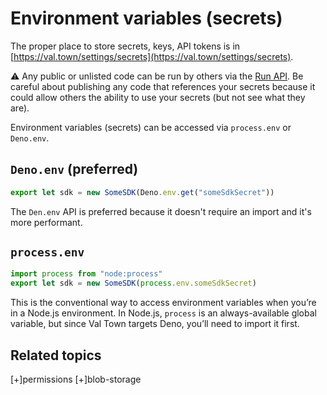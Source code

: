 # Environment variables (secrets)

The proper place to store secrets, keys, API tokens is in [https://val.town/settings/secrets](https://val.town/settings/secrets).

⚠️ Any public or unlisted code can be run by others via the [Run API](https://docs.val.town/api/run). Be careful about publishing any code that references your secrets because it could allow others the ability to use your secrets (but not see what they are).

Environment variables (secrets) can be accessed via `process.env` or `Deno.env`.

## `Deno.env` (preferred)

```ts
export let sdk = new SomeSDK(Deno.env.get("someSdkSecret"))
```

The `Den.env` API is preferred because it doesn't require an import and it's more performant.

## `process.env`

```ts
import process from "node:process"
export let sdk = new SomeSDK(process.env.someSdkSecret)
```

This is the conventional way to access environment variables when you’re in a Node.js environment. In Node.js, `process` is an always-available global variable, but since Val Town targets Deno, you’ll need to import it first.

## Related topics

[+]permissions
[+]blob-storage